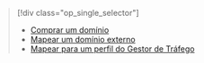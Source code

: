 > [!div class="op_single_selector"]
> * [Comprar um domínio](../articles/app-service-web/custom-dns-web-site-buydomains-web-app.md)
> * [Mapear um domínio externo](../articles/app-service-web/app-service-web-tutorial-custom-domain.md)
> * [Mapear para um perfil do Gestor de Tráfego](../articles/app-service-web/web-sites-traffic-manager-custom-domain-name.md)
> 
> 

